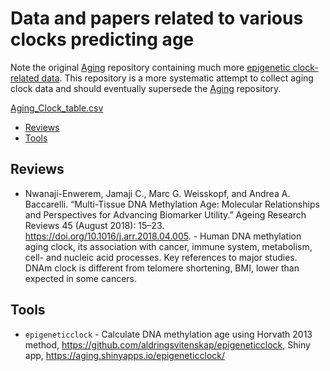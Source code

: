 # Data and papers related to various clocks predicting age

Note the original [Aging](https://github.com/mdozmorov/Aging) repository containing much more [epigenetic clock-related data](https://github.com/mdozmorov/Aging/tree/master/data). This repository is a more systematic attempt to collect aging clock data and should eventually supersede the [Aging](https://github.com/mdozmorov/Aging) repository.

[Aging_Clock_table.csv](Aging_Clock_table.csv)

* [Reviews](#reviews)
* [Tools](#tools)

## Reviews

- Nwanaji-Enwerem, Jamaji C., Marc G. Weisskopf, and Andrea A. Baccarelli. “Multi-Tissue DNA Methylation Age: Molecular Relationships and Perspectives for Advancing Biomarker Utility.” Ageing Research Reviews 45 (August 2018): 15–23. https://doi.org/10.1016/j.arr.2018.04.005. - Human DNA methylation aging clock, its association with cancer, immune system, metabolism, cell- and nucleic acid processes. Key references to major studies. DNAm clock is different from telomere shortening, BMI, lower than expected in some cancers.

## Tools

- `epigeneticclock` - Calculate DNA methylation age using Horvath 2013 method, https://github.com/aldringsvitenskap/epigeneticclock, Shiny app, https://aging.shinyapps.io/epigeneticclock/
